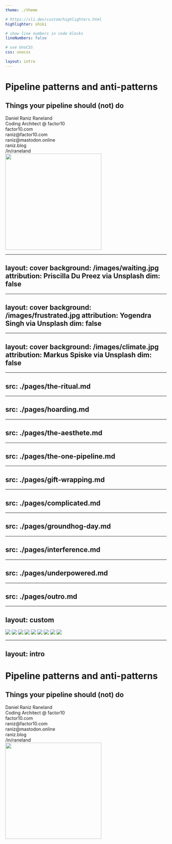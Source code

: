 ```yaml
---
theme: ./theme

# https://sli.dev/custom/highlighters.html
highlighter: shiki

# show line numbers in code blocks
lineNumbers: false

# use UnoCSS
css: unocss

layout: intro
---
```


# Pipeline patterns and anti-patterns
## Things your pipeline should (not) do

<div class="text-black">
Daniel Raniz Raneland<br />
Coding Architect @ factor10

<div class="grid grid-cols-4 w-80% mt-10">
    <div></div><div class="col-span-2"><mdi-firefox />factor10.com</div>
    <div class="col-span-2"><mdi-email />raniz@factor10.com</div>
    <div class="col-span-2"><mdi-mastodon />raniz@mastodon.online</div>
    <div class="col-span-2"><mdi-firefox />raniz.blog</div>
    <div class="col-span-2"><mdi-linkedin />/in/raneland</div>
</div>
</div>

<div class="absolute right-20px top-90px">
    <img width="300" src="/images/linkedin-qr.png" />
</div>

---
layout: cover
background: /images/waiting.jpg
attribution: Priscilla Du Preez via Unsplash
dim: false
---

---
layout: cover
background: /images/frustrated.jpg
attribution: Yogendra Singh via Unsplash
dim: false
---

---
layout: cover
background: /images/climate.jpg
attribution: Markus Spiske via Unsplash
dim: false
---

---
src: ./pages/the-ritual.md
---

---
src: ./pages/hoarding.md
---

---
src: ./pages/the-aesthete.md
---

---
src: ./pages/the-one-pipeline.md
---

---
src: ./pages/gift-wrapping.md
---

---
src: ./pages/complicated.md
---

---
src: ./pages/groundhog-day.md
---

---
src: ./pages/interference.md
---

---
src: ./pages/underpowered.md
---

---
src: ./pages/outro.md
---

---
layout: custom
---

<div class="grid grid-cols-3 grid-gap-10px justify-items-center align-items-center text-center absolute top-20px left-20px w-940px h-512px">
    <img class="max-h-160px" src="/images/ritual.jpg" />
    <img class="max-h-160px" src="/images/hoarding.jpg" />
    <img class="max-h-160px" src="/images/ordered.jpg" />
    <img class="max-h-160px" src="/images/the-one-pipeline.webp" />
    <img class="max-h-160px" src="/images/wrapped.jpg" />
    <img class="max-h-160px" src="/images/complicated.webp" />
    <img class="max-h-160px" src="/images/restarting.jpg" />
    <img class="max-h-160px" src="/images/interference.jpg" />
    <img class="max-h-160px" src="/images/underpowered.jpg" />
</div>


---
layout: intro
---

# Pipeline patterns and anti-patterns
## Things your pipeline should (not) do

<div class="text-black">
Daniel Raniz Raneland<br />
Coding Architect @ factor10

<div class="grid grid-cols-4 w-80% mt-10">
    <div></div><div class="col-span-2"><mdi-firefox />factor10.com</div>
    <div class="col-span-2"><mdi-email />raniz@factor10.com</div>
    <div class="col-span-2"><mdi-mastodon />raniz@mastodon.online</div>
    <div class="col-span-2"><mdi-firefox />raniz.blog</div>
    <div class="col-span-2"><mdi-linkedin />/in/raneland</div>
</div>
</div>

<div class="absolute right-20px top-90px">
    <img width="300" src="/images/linkedin-qr.png" />
</div>
